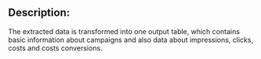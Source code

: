 ## Description:
The extracted data is transformed into one output table, which contains basic information about campaigns and also data about impressions, clicks, costs and costs conversions.
